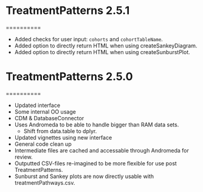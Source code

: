 # TreatmentPatterns 2.5.1
==========
* Added checks for user input: `cohorts` and `cohortTableName`.
* Added option to directly return HTML when using createSankeyDiagram.
* Added option to directly return HTML when using createSunburstPlot.

# TreatmentPatterns 2.5.0
==========
* Updated interface
* Some internal OO usage
* CDM & DatabaseConnector
* Uses Andromeda to be able to handle bigger than RAM data sets.
  * Shift from data.table to dplyr.
* Updated vignettes using new interface
* General code clean up
* Intermediate files are cached and accessable through Andromeda for review.
* Outputted CSV-files re-imagined to be more flexible for use post TreatmentPatterns.
* Sunburst and Sankey plots are now directly usable with treatmentPathways.csv.